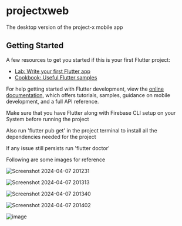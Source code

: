 # projectxweb

The desktop version of the project-x mobile app

## Getting Started

A few resources to get you started if this is your first Flutter project:

- [Lab: Write your first Flutter app](https://docs.flutter.dev/get-started/codelab)
- [Cookbook: Useful Flutter samples](https://docs.flutter.dev/cookbook)

For help getting started with Flutter development, view the
[online documentation](https://docs.flutter.dev/), which offers tutorials,
samples, guidance on mobile development, and a full API reference.


Make sure that you have Flutter along with Firebase CLI setup on your System before running the project

Also run 'flutter pub get' in the project terminal to install all the dependencies needed for the project

If any issue still persists run 'flutter doctor'

Following are some images for reference

![Screenshot 2024-04-07 201231](https://github.com/abhisheknaik2k20/projectxweb/assets/161143644/115e1aa4-ded6-4e1d-9daf-3dffad91f3bf)

![Screenshot 2024-04-07 201313](https://github.com/abhisheknaik2k20/projectxweb/assets/161143644/55f1b720-12d3-4bf6-bd8d-a201df0e5724)

![Screenshot 2024-04-07 201340](https://github.com/abhisheknaik2k20/projectxweb/assets/161143644/6dd1a968-236e-471a-a360-ef583256852a)

![Screenshot 2024-04-07 201402](https://github.com/abhisheknaik2k20/projectxweb/assets/161143644/c5cbc70d-3fc8-489f-ad9c-ba2fcaa5003d)

![image](https://github.com/abhisheknaik2k20/projectxweb/assets/161143644/f4328c4f-81c9-4eda-b2cd-a992c4db6809)



